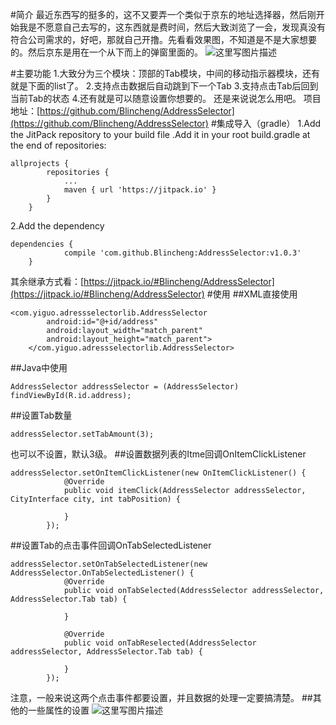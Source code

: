 #简介
最近东西写的挺多的，这不又要弄一个类似于京东的地址选择器，然后刚开始我是不愿意自己去写的，这东西就是费时间，然后大致浏览了一会，发现真没有符合公司需求的，好吧，那就自己开撸。先看看效果图，不知道是不是大家想要的。然后京东是用在一个从下而上的弹窗里面的。
![这里写图片描述](http://img.blog.csdn.net/20170510182201975?watermark/2/text/aHR0cDovL2Jsb2cuY3Nkbi5uZXQvcXFfMjU4NjcxNDE=/font/5a6L5L2T/fontsize/400/fill/I0JBQkFCMA==/dissolve/70/gravity/SouthEast)

#主要功能
1.大致分为三个模块：顶部的Tab模块，中间的移动指示器模块，还有就是下面的list了。
2.支持点击数据后自动跳到下一个Tab
3.支持点击Tab后回到当前Tab的状态
4.还有就是可以随意设置你想要的。
还是来说说怎么用吧。
项目地址：[https://github.com/Blincheng/AddressSelector](https://github.com/Blincheng/AddressSelector)
#集成导入（gradle）
1.Add the JitPack repository to your build file .Add it in your root build.gradle at the end of repositories:

```
allprojects {
        repositories {
            ...
            maven { url 'https://jitpack.io' }
        }
    }
```
2.Add the dependency

```
dependencies {
            compile 'com.github.Blincheng:AddressSelector:v1.0.3'
    }
```
其余继承方式看：[https://jitpack.io/#Blincheng/AddressSelector](https://jitpack.io/#Blincheng/AddressSelector)
#使用
##XML直接使用

```
<com.yiguo.adressselectorlib.AddressSelector
        android:id="@+id/address"
        android:layout_width="match_parent"
        android:layout_height="match_parent">
    </com.yiguo.adressselectorlib.AddressSelector>
```
##Java中使用

```
AddressSelector addressSelector = (AddressSelector) findViewById(R.id.address);
```
##设置Tab数量

```
addressSelector.setTabAmount(3);
```
也可以不设置，默认3级。
##设置数据列表的Itme回调OnItemClickListener

```
addressSelector.setOnItemClickListener(new OnItemClickListener() {
            @Override
            public void itemClick(AddressSelector addressSelector, CityInterface city, int tabPosition) {

            }
        });
```
##设置Tab的点击事件回调OnTabSelectedListener

```
addressSelector.setOnTabSelectedListener(new AddressSelector.OnTabSelectedListener() {
            @Override
            public void onTabSelected(AddressSelector addressSelector, AddressSelector.Tab tab) {

            }

            @Override
            public void onTabReselected(AddressSelector addressSelector, AddressSelector.Tab tab) {

            }
        });
```
注意，一般来说这两个点击事件都要设置，并且数据的处理一定要搞清楚。
##其他的一些属性的设置
![这里写图片描述](http://img.blog.csdn.net/20170510183423862?watermark/2/text/aHR0cDovL2Jsb2cuY3Nkbi5uZXQvcXFfMjU4NjcxNDE=/font/5a6L5L2T/fontsize/400/fill/I0JBQkFCMA==/dissolve/70/gravity/SouthEast)

